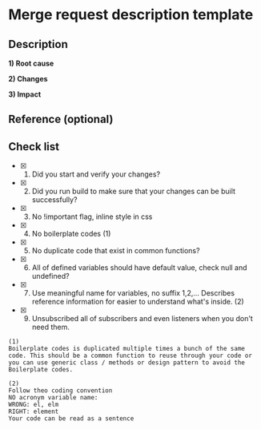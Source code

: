 # Merge request description template

## Description

**1) Root cause**

<!-- Describe reason why -->



**2) Changes**

<!-- Link to JIRA -->

**3) Impact**

<!-- Impact to function, screen or module -->



## Reference (optional)

<!-- Link to JIRA -->


## Check list

- [X] 1. Did you start and verify your changes?
- [X] 2. Did you run build to make sure that your changes can be built successfully?
- [X] 3. No !important flag, inline style in css
- [X] 4. No boilerplate codes (1)
- [X] 5. No duplicate code that exist in common functions?
- [X] 6. All of defined variables should have default value, check null and undefined?
- [X] 7. Use meaningful name for variables, no suffix 1,2,... Describes reference information for easier to understand what's inside. (2)
- [X] 9. Unsubscribed all of subscribers and even listeners when you don't need them.

```
(1)
Boilerplate codes is duplicated multiple times a bunch of the same code. This should be a common function to reuse through your code or you can use generic class / methods or design pattern to avoid the Boilerplate codes.
```

```
(2)
Follow theo coding convention
NO acronym variable name:
WRONG: el, elm
RIGHT: element
Your code can be read as a sentence
```
